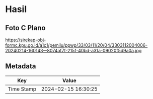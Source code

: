 # Hasil

## Foto C Plano

https://sirekap-obj-formc.kpu.go.id/a1c1/pemilu/ppwp/33/03/11/20/04/3303112004006-20240214-160143--8074af7f-215f-40bd-a31a-09020f5d9a0a.jpg


## Metadata

| Key        | Value               |
| ---------- | ------------------- |
| Time Stamp | 2024-02-15 16:30:25 |



